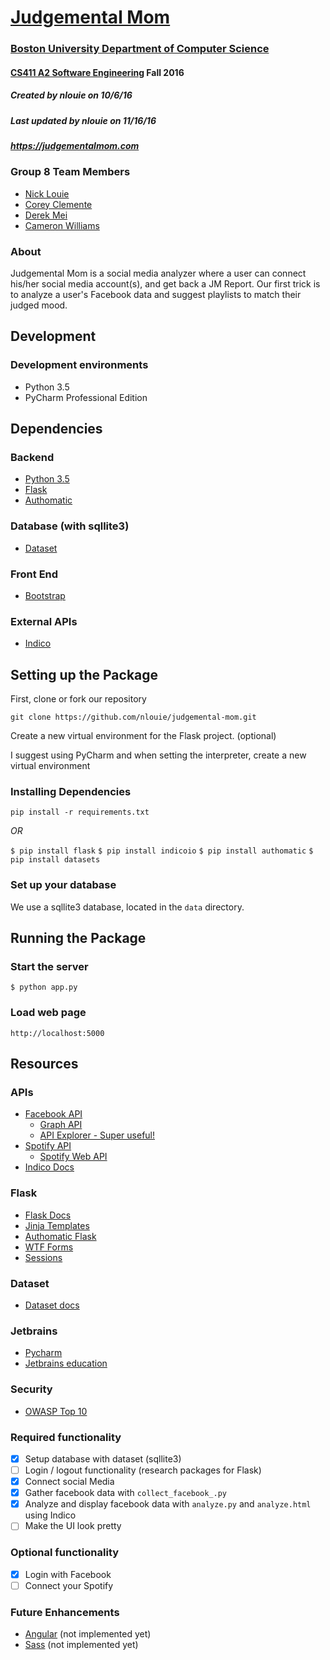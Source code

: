 # [Judgemental Mom](https://judgementalmom.com)
### [Boston University Department of Computer Science](http://www.bu.edu/cs/)
#### [CS411 A2 Software Engineering](http://sites.bu.edu/perryd/cs411-software-engineering/) Fall 2016
##### Created by nlouie on 10/6/16
##### Last updated by nlouie on 11/16/16
##### https://judgementalmom.com

### Group 8 Team Members
- [Nick Louie](mailto:nlouie@bu.edu)
- [Corey Clemente](mailto:coreycle@bu.edu)
- [Derek Mei](mailto:dmei3010@bu.edu)
- [Cameron Williams](mailto:camwill@bu.edu)

### About
Judgemental Mom is a social media analyzer where a user can connect his/her social media account(s), and get back a JM Report. 
Our first trick is to analyze a user's Facebook data and suggest playlists to match their judged mood.


## Development

### Development environments
- Python 3.5
- PyCharm Professional Edition

## Dependencies

### Backend
- [Python 3.5](https://www.python.org/downloads/release/python-350/)
- [Flask](http://flask.pocoo.org)
- [Authomatic](http://peterhudec.github.io/authomatic/index.html)

### Database (with sqllite3)
- [Dataset](https://dataset.readthedocs.io/en/latest/)

### Front End
- [Bootstrap](http://getbootstrap.com/)

### External APIs
- [Indico](https://indico.io)

## Setting up the Package

First, clone or fork our repository 

```git clone https://github.com/nlouie/judgemental-mom.git```

Create a new virtual environment for the Flask project. (optional) 

I suggest using PyCharm and when setting the interpreter, create a new virtual environment

### Installing Dependencies

```pip install -r requirements.txt```

*OR*


```$ pip install flask```
```$ pip install indicoio```
```$ pip install authomatic```
```$ pip install datasets```

### Set up your database

We use a sqllite3 database, located in the `data` directory.

## Running the Package

###  Start the server 

```$ python app.py ```

### Load web page

``` http://localhost:5000 ```


## Resources

### APIs
- [Facebook API](https://developers.facebook.com/)
    - [Graph API](https://developers.facebook.com/docs/graph-api/)
    - [API Explorer - Super useful!](https://developers.facebook.com/tools/explorer/)
- [Spotify API](https://developer.spotify.com/)
    - [Spotify Web API](https://developer.spotify.com/web-api/console/)
- [Indico Docs](https://indico.io/docs)

### Flask
- [Flask Docs](http://flask.pocoo.org/docs/)
- [Jinja Templates](http://jinja.pocoo.org/docs/dev/templates/)
- [Authomatic Flask](http://peterhudec.github.io/authomatic/examples/flask-simple.html)
- [WTF Forms](http://flask.pocoo.org/docs/0.11/patterns/wtforms/)
- [Sessions](http://code.runnable.com/Uhf58hcCo9RSAACs/using-sessions-in-flask-for-python)

### Dataset
- [Dataset docs](https://dataset.readthedocs.io/en/latest/)

### Jetbrains
- [Pycharm](https://www.jetbrains.com/pycharm/)
- [Jetbrains education](https://www.jetbrains.com/student/)

### Security
- [OWASP Top 10](https://www.owasp.org/index.php/Category:OWASP_Top_Ten_Project)


### Required functionality

- [x] Setup database with dataset (sqllite3)
- [ ] Login / logout functionality (research packages for Flask)
- [x] Connect social Media
- [x] Gather facebook data with `collect_facebook_.py`
- [x] Analyze and display facebook data with `analyze.py` and `analyze.html` using Indico
- [ ] Make the UI look pretty

### Optional functionality
- [x] Login with Facebook
- [ ] Connect your Spotify

### Future Enhancements
- [Angular](https://angularjs.org/) (not implemented yet)
- [Sass](http://sass-lang.com/libsass) (not implemented yet)